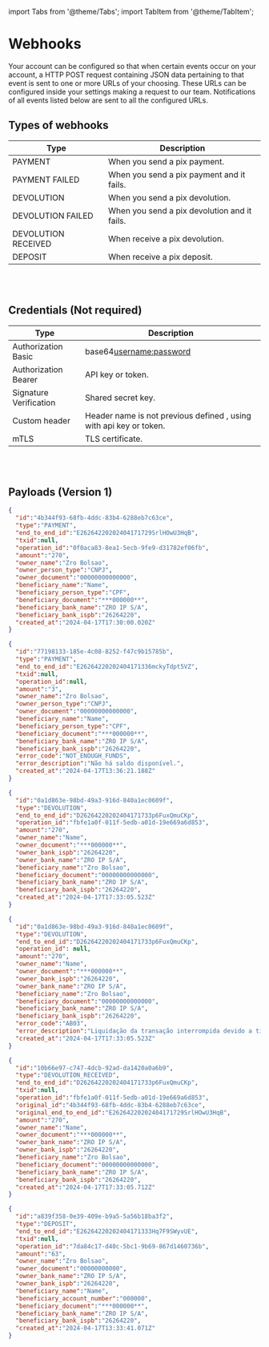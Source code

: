 import Tabs from '@theme/Tabs';
import TabItem from '@theme/TabItem';

# Webhooks

Your account can be configured so that when certain events occur on your account, a HTTP POST request containing JSON data pertaining to that event is sent to one or more URLs of your choosing. These URLs can be configured inside your settings making a request to our team. Notifications of all events listed below are sent to all the configured URLs.
<br />

## Types of webhooks

| Type               | Description                                      |
| -------------------|  ------------------------------------------------|
| PAYMENT            | When you send a pix payment.                     |
| PAYMENT FAILED     | When you send a pix payment and it fails.        |
| DEVOLUTION         | When you send a pix devolution.                  |
| DEVOLUTION FAILED  | When you send a pix devolution and it fails.     |
| DEVOLUTION RECEIVED| When receive a pix devolution.                   |
| DEPOSIT            | When receive a pix deposit.                      |
<br /><br />

## Credentials (Not required)

| Type                   | Description                                                       |
|------------------------|-------------------------------------------------------------------|
| Authorization Basic    | base64<username:password>                                         |
| Authorization Bearer   | API key or token.                                                 |
| Signature Verification | Shared secret key.                                                | 
| Custom header          | Header name is not previous defined , using with api key or token.|
| mTLS                   | TLS certificate.                                                  |
<br /><br />

## Payloads (Version 1)

<Tabs>
  <TabItem value="Payment">

```json
{
  "id":"4b344f93-68fb-4ddc-83b4-6288eb7c63ce",
  "type":"PAYMENT",
  "end_to_end_id":"E26264220202404171729SrlHOwU3HqB",
  "txid":null,
  "operation_id":"0f0aca83-8ea1-5ecb-9fe9-d31782ef06fb",
  "amount":"270",
  "owner_name":"Zro Bolsao",
  "owner_person_type":"CNPJ",
  "owner_document":"00000000000000",
  "beneficiary_name":"Name",
  "beneficiary_person_type":"CPF",
  "beneficiary_document":"***000000**",
  "beneficiary_bank_name":"ZRO IP S/A",
  "beneficiary_bank_ispb":"26264220",
  "created_at":"2024-04-17T17:30:00.020Z"
}
```

  </TabItem>
  <TabItem value="Payment Failed">

```json
{
  "id":"77198133-185e-4c08-8252-f47c9b15785b",
  "type":"PAYMENT",
  "end_to_end_id":"E26264220202404171336mckyTdpt5VZ",
  "txid":null,
  "operation_id":null,
  "amount":"3",
  "owner_name":"Zro Bolsao",
  "owner_person_type":"CNPJ",
  "owner_document":"00000000000000",
  "beneficiary_name":"Name",
  "beneficiary_person_type":"CPF",
  "beneficiary_document":"***000000**",
  "beneficiary_bank_name":"ZRO IP S/A",
  "beneficiary_bank_ispb":"26264220",
  "error_code":"NOT_ENOUGH_FUNDS",
  "error_description":"Não há saldo disponível.",
  "created_at":"2024-04-17T13:36:21.188Z"
}
```

  </TabItem>
  <TabItem value="Devolution">

```json
{
  "id":"0a1d863e-98bd-49a3-916d-840a1ec0609f",
  "type":"DEVOLUTION",
  "end_to_end_id":"D26264220202404171733p6FuxQmuCKp",
  "operation_id":"fbfe1a0f-011f-5edb-a01d-19e669a6d853",
  "amount":"270",
  "owner_name":"Name",
  "owner_document":"***000000**",
  "owner_bank_ispb":"26264220",
  "owner_bank_name":"ZRO IP S/A",
  "beneficiary_name":"Zro Bolsao",
  "beneficiary_document":"00000000000000",
  "beneficiary_bank_name":"ZRO IP S/A",
  "beneficiary_bank_ispb":"26264220",
  "created_at":"2024-04-17T17:33:05.523Z"
}
```

  </TabItem>
  <TabItem value="Devolution Failed">

```json
{
  "id":"0a1d863e-98bd-49a3-916d-840a1ec0609f",
  "type":"DEVOLUTION",
  "end_to_end_id":"D26264220202404171733p6FuxQmuCKp",
  "operation_id": null,
  "amount":"270",
  "owner_name":"Name",
  "owner_document":"***000000**",
  "owner_bank_ispb":"26264220",
  "owner_bank_name":"ZRO IP S/A",
  "beneficiary_name":"Zro Bolsao",
  "beneficiary_document":"00000000000000",
  "beneficiary_bank_name":"ZRO IP S/A",
  "beneficiary_bank_ispb":"26264220",
  "error_code":"AB03",
  "error_description":"Liquidação da transação interrompida devido a timeout no SPI.",
  "created_at":"2024-04-17T17:33:05.523Z"
}
```

  </TabItem>
  <TabItem value="Devolution Received">

```json
{
  "id":"10b66e97-c747-4dcb-92ad-da1420a0a6b9",
  "type":"DEVOLUTION_RECEIVED",
  "end_to_end_id":"D26264220202404171733p6FuxQmuCKp",
  "txid":null,
  "operation_id":"fbfe1a0f-011f-5edb-a01d-19e669a6d853",
  "original_id":"4b344f93-68fb-4ddc-83b4-6288eb7c63ce",
  "original_end_to_end_id":"E26264220202404171729SrlHOwU3HqB",
  "amount":"270",
  "owner_name":"Name",
  "owner_document":"***000000**",
  "owner_bank_name":"ZRO IP S/A",
  "owner_bank_ispb":"26264220",
  "beneficiary_name":"Zro Bolsao",
  "beneficiary_document":"00000000000000",
  "beneficiary_bank_name":"ZRO IP S/A",
  "beneficiary_bank_ispb":"26264220",
  "created_at":"2024-04-17T17:33:05.712Z"
}
```

  </TabItem>
  <TabItem value="Deposit">

```json
{
  "id":"a839f358-0e39-409e-b9a5-5a56b18ba3f2",
  "type":"DEPOSIT",
  "end_to_end_id":"E26264220202404171333Hq7F9SWyvUE",
  "txid":null,
  "operation_id":"7da84c17-d40c-5bc1-9b69-867d1460736b",
  "amount":"63",
  "owner_name":"Zro Bolsao",
  "owner_document":"00000000000",
  "owner_bank_name":"ZRO IP S/A",
  "owner_bank_ispb":"26264220",
  "beneficiary_name":"Name",
  "beneficiary_account_number":"000000",
  "beneficiary_document":"***000000**",
  "beneficiary_bank_name":"ZRO IP S/A",
  "beneficiary_bank_ispb":"26264220",
  "created_at":"2024-04-17T13:33:41.071Z"
}
```

  </TabItem>
</Tabs>